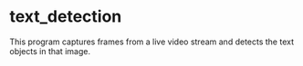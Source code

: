 # text_detection
This program captures frames from a live video stream and detects the text objects in that image.
